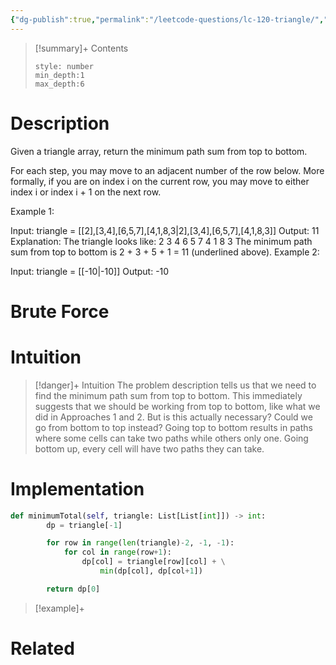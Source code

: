 ```yaml
---
{"dg-publish":true,"permalink":"/leetcode-questions/lc-120-triangle/","title":"LC 120. Triangle","tags":["dp","lc-medium"]}
---
```



>[!summary]+ Contents
>```toc
>style: number
>min_depth:1
>max_depth:6
>```

# Description
Given a triangle array, return the minimum path sum from top to bottom.

For each step, you may move to an adjacent number of the row below. More formally, if you are on index i on the current row, you may move to either index i or index i + 1 on the next row.

 

Example 1:

Input: triangle = [[2],[3,4],[6,5,7],[4,1,8,3\|2],[3,4],[6,5,7],[4,1,8,3]]
Output: 11
Explanation: The triangle looks like:
   2
  3 4
 6 5 7
4 1 8 3
The minimum path sum from top to bottom is 2 + 3 + 5 + 1 = 11 (underlined above).
Example 2:

Input: triangle = [[-10\|-10]]
Output: -10
# Brute Force
# Intuition

>[!danger]+ Intuition
>The problem description tells us that we need to find the minimum path sum from top to bottom. This immediately suggests that we should be working from top to bottom, like what we did in Approaches 1 and 2. But is this actually necessary? Could we go from bottom to top instead?
>Going top to bottom results in paths where some cells can take two paths while others only one. Going bottom up, every cell will have two paths they can take. 

# Implementation
```python
def minimumTotal(self, triangle: List[List[int]]) -> int:
        dp = triangle[-1]

        for row in range(len(triangle)-2, -1, -1):
            for col in range(row+1):
                dp[col] = triangle[row][col] + \
                    min(dp[col], dp[col+1])

        return dp[0]

```

>[!example]+ 


# Related
